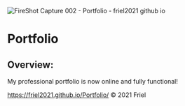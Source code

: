 ![FireShot Capture 002 - Portfolio - friel2021 github io](https://user-images.githubusercontent.com/87154134/127545901-f2d96e73-6b08-4f11-85ee-8e2373007221.png)

# Portfolio

## Overview:

My professional portfolio is now online and fully functional!

https://friel2021.github.io/Portfolio/
© 2021 Friel
